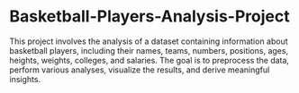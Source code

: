 # Basketball-Players-Analysis-Project
This project involves the analysis of a dataset containing information about basketball players, including their names, teams, numbers, positions, ages, heights, weights, colleges, and salaries. The goal is to preprocess the data, perform various analyses, visualize the results, and derive meaningful insights.
